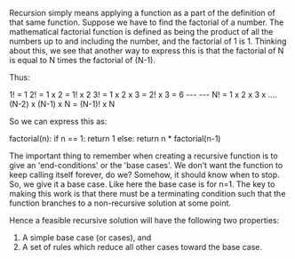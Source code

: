 Recursion simply means applying a function as a part of the definition of that same function. Suppose we have to find the factorial of a number. The mathematical factorial function is defined as being the product of all the numbers up to and including the number, and the factorial of 1 is 1. Thinking about this, we see that another way to express this is that the factorial of N is equal to N times the factorial of (N-1).

Thus:

1! = 1 2! = 1 x 2 = 1! x 2 3! = 1 x 2 x 3 = 2! x 3 = 6 --- --- N! = 1 x 2 x 3 x .... (N-2) x (N-1) x N = (N-1)! x N

  

So we can express this as:

factorial(n): if n == 1: return 1 else: return n * factorial(n-1)

The important thing to remember when creating a recursive function is to give an 'end-conditions' or the 'base cases'. We don't want the function to keep calling itself forever, do we? Somehow, it should know when to stop. So, we give it a base case. Like here the base case is for n=1. The key to making this work is that there must be a terminating condition such that the function branches to a non-recursive solution at some point.

Hence a feasible recursive solution will have the following two properties:

1.  A simple base case (or cases), and
2.  A set of rules which reduce all other cases toward the base case.
